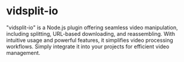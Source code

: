 # vidsplit-io
"vidsplit-io" is a Node.js plugin offering seamless video manipulation, including splitting, URL-based downloading, and reassembling. With intuitive usage and powerful features, it simplifies video processing workflows. Simply integrate it into your projects for efficient video management.


